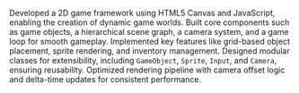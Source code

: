 Developed a 2D game framework using HTML5 Canvas and JavaScript, enabling the creation of dynamic game worlds.
Built core components such as game objects, a hierarchical scene graph, a camera system, and a game loop for smooth gameplay.
Implemented key features like grid-based object placement, sprite rendering, and inventory management.
Designed modular classes for extensibility, including `GameObject`, `Sprite`, `Input`, and `Camera`, ensuring reusability.
Optimized rendering pipeline with camera offset logic and delta-time updates for consistent performance.
